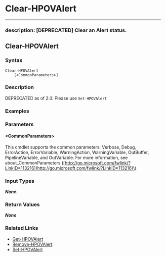 # Clear-HPOVAlert

---

### description: \[DEPRECATED\] Clear an Alert status.

## Clear-HPOVAlert

### Syntax

```text
Clear-HPOVAlert
    [<CommonParameters>]
```

### Description

DEPRECATED as of 2.0. Please use `Set-HPOVAlert`

### Examples

### Parameters

#### &lt;CommonParameters&gt;

This cmdlet supports the common parameters: Verbose, Debug, ErrorAction, ErrorVariable, WarningAction, WarningVariable, OutBuffer, PipelineVariable, and OutVariable. For more information, see about\_CommonParameters \([http://go.microsoft.com/fwlink/?LinkID=113216](http://go.microsoft.com/fwlink/?LinkID=113216)\)

### Input Types

_**None.**_

### Return Values

_**None**_

### Related Links

* [Get-HPOVAlert](../../v5.00/appliance/get-hpovalert.md)
* [Remove-HPOVAlert](../../v5.00/appliance/remove-hpovalert.md)
* [Set-HPOVAlert](../../v5.00/appliance/set-hpovalert.md)

